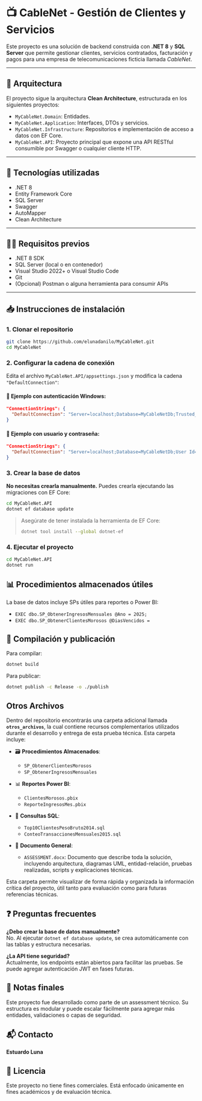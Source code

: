 
# 📺 CableNet - Gestión de Clientes y Servicios

Este proyecto es una solución de backend construida con **.NET 8** y **SQL Server** que permite gestionar clientes, servicios contratados, facturación y pagos para una empresa de telecomunicaciones ficticia llamada *CableNet*.

---

## 🧱 Arquitectura

El proyecto sigue la arquitectura **Clean Architecture**, estructurada en los siguientes proyectos:

- `MyCableNet.Domain`: Entidades.
- `MyCableNet.Application`: Interfaces, DTOs y servicios.
- `MyCableNet.Infrastructure`: Repositorios e implementación de acceso a datos con EF Core.
- `MyCableNet.API`: Proyecto principal que expone una API RESTful consumible por Swagger o cualquier cliente HTTP.

---

## 🚀 Tecnologías utilizadas

- .NET 8
- Entity Framework Core
- SQL Server
- Swagger
- AutoMapper
- Clean Architecture

---

## 🧑‍💻 Requisitos previos

- .NET 8 SDK
- SQL Server (local o en contenedor)
- Visual Studio 2022+ o Visual Studio Code
- Git
- (Opcional) Postman o alguna herramienta para consumir APIs

---

## 📥 Instrucciones de instalación

### 1. Clonar el repositorio

```bash
git clone https://github.com/elunadanilo/MyCableNet.git
cd MyCableNet
```

### 2. Configurar la cadena de conexión

Edita el archivo `MyCableNet.API/appsettings.json` y modifica la cadena `"DefaultConnection"`:

#### 🔸 Ejemplo con autenticación Windows:

```json
"ConnectionStrings": {
  "DefaultConnection": "Server=localhost;Database=MyCableNetDb;Trusted_Connection=True;TrustServerCertificate=True"
}
```

#### 🔸 Ejemplo con usuario y contraseña:

```json
"ConnectionStrings": {
  "DefaultConnection": "Server=localhost;Database=MyCableNetDb;User Id=sa;Password=TuClaveSegura123;"
}
```

### 3. Crear la base de datos

**No necesitas crearla manualmente.** Puedes crearla ejecutando las migraciones con EF Core:

```bash
cd MyCableNet.API
dotnet ef database update
```

> Asegúrate de tener instalada la herramienta de EF Core:
> ```bash
> dotnet tool install --global dotnet-ef
> ```

### 4. Ejecutar el proyecto

```bash
cd MyCableNet.API
dotnet run
```
## 📊 Procedimientos almacenados útiles

La base de datos incluye SPs útiles para reportes o Power BI:

- `EXEC dbo.SP_ObtenerIngresosMensuales @Ano = 2025;`
- `EXEC dbo.SP_ObtenerClientesMorosos @DiasVencidos =`

## 🧾 Compilación y publicación

Para compilar:

```bash
dotnet build
```

Para publicar:

```bash
dotnet publish -c Release -o ./publish
```
## Otros Archivos

Dentro del repositorio encontrarás una carpeta adicional llamada **`otros_archivos`**, la cual contiene recursos complementarios utilizados durante el desarrollo y entrega de esta prueba técnica. Esta carpeta incluye:

- 🗃 **Procedimientos Almacenados**: 
  - `SP_ObtenerClientesMorosos`
  - `SP_ObtenerIngresosMensuales`
  
- 📊 **Reportes Power BI**:
  - `ClientesMorosos.pbix`
  - `ReporteIngresosMes.pbix`

- 🧾 **Consultas SQL**:
  - `Top10ClientesPesoBruto2014.sql`
  - `ConteoTransaccionesMensuales2015.sql`

- 📄 **Documento General**:
  - `ASSESSMENT.docx`: Documento que describe toda la solución, incluyendo arquitectura, diagramas UML, entidad-relación, pruebas realizadas, scripts y explicaciones técnicas.

Esta carpeta permite visualizar de forma rápida y organizada la información crítica del proyecto, útil tanto para evaluación como para futuras referencias técnicas.


## ❓ Preguntas frecuentes

**¿Debo crear la base de datos manualmente?**  
No. Al ejecutar `dotnet ef database update`, se crea automáticamente con las tablas y estructura necesarias.

**¿La API tiene seguridad?**  
Actualmente, los endpoints están abiertos para facilitar las pruebas. Se puede agregar autenticación JWT en fases futuras.

## 📌 Notas finales

Este proyecto fue desarrollado como parte de un assessment técnico. Su estructura es modular y puede escalar fácilmente para agregar más entidades, validaciones o capas de seguridad.

## 📬 Contacto

**Estuardo Luna**  

## 📝 Licencia

Este proyecto no tiene fines comerciales. Está enfocado únicamente en fines académicos y de evaluación técnica.
